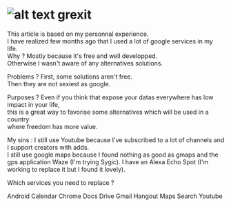# ![alt text][logo] grexit

This article is based on my personnal experience.    
I have realized few months ago that I used a lot of google services in my life.   
Why ? Mostly because it's free and well developped.   
Otherwise I wasn't aware of any alternatives solutions.

Problems ?
First, some solutions aren't free.   
Then they are not sexiest as google.   

Purposes ?
Even if you think that expose your datas everywhere has low impact in your life,  
this is a great way to favorise some alternatives which will be used in a country  
where freedom has more value.   

My sins :
I still use Youtube because I've subscribed to a lot of channels and I support creators with adds.   
I still use google maps because I found nothing as good as gmaps and the gps application Waze (I'm trying Sygic).
I have an Alexa Echo Spot (I'm working to replace it but I found it lovely).



Which services you need to replace ?

Android
Calendar
Chrome
Docs
Drive
Gmail
Hangout
Maps
Search
Youtube





[logo]: https://www.emoji.co.uk/files/emoji-one/travel-places-emoji-one/1759-small-airplane.png "Grexit"

